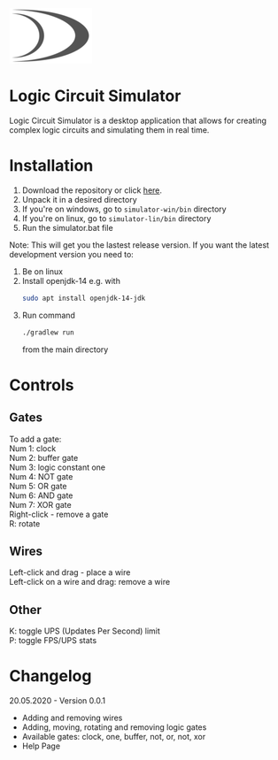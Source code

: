 ![LCS Logo](src/main/resources/other/logo_grey_low_res.png) 
# Logic Circuit Simulator
Logic Circuit Simulator is a desktop application that allows for creating complex logic circuits and simulating them in real time. 

# Installation
1. Download the repository or click [here](https://github.com/wojtekkw10/LogicCircuitSimulator/archive/master.zip).
2. Unpack it in a desired directory
3. If you're on windows, go to ``simulator-win/bin`` directory
4. If you're on linux, go to ``simulator-lin/bin`` directory
5. Run the simulator.bat file

Note: This will get you the lastest release version. If you want the latest development version you need to:
1. Be on linux
2. Install openjdk-14 e.g. with 
    ```bash
    sudo apt install openjdk-14-jdk
    ```
3. Run command 
    ```bash
    ./gradlew run
    ````
    from the main directory

# Controls
## Gates
To add a gate:\
Num 1: clock \
Num 2: buffer gate\
Num 3: logic constant one\
Num 4: NOT gate\
Num 5: OR gate\
Num 6: AND gate\
Num 7: XOR gate\
Right-click - remove a gate\
R: rotate
## Wires
Left-click and drag - place a wire \
Left-click on a wire and drag: remove a wire 

## Other
K: toggle UPS (Updates Per Second) limit\
P: toggle FPS/UPS stats

# Changelog
20.05.2020 - Version 0.0.1
- Adding and removing wires
- Adding, moving, rotating and removing logic gates 
- Available gates: clock, one, buffer, not, or, not, xor
- Help Page
